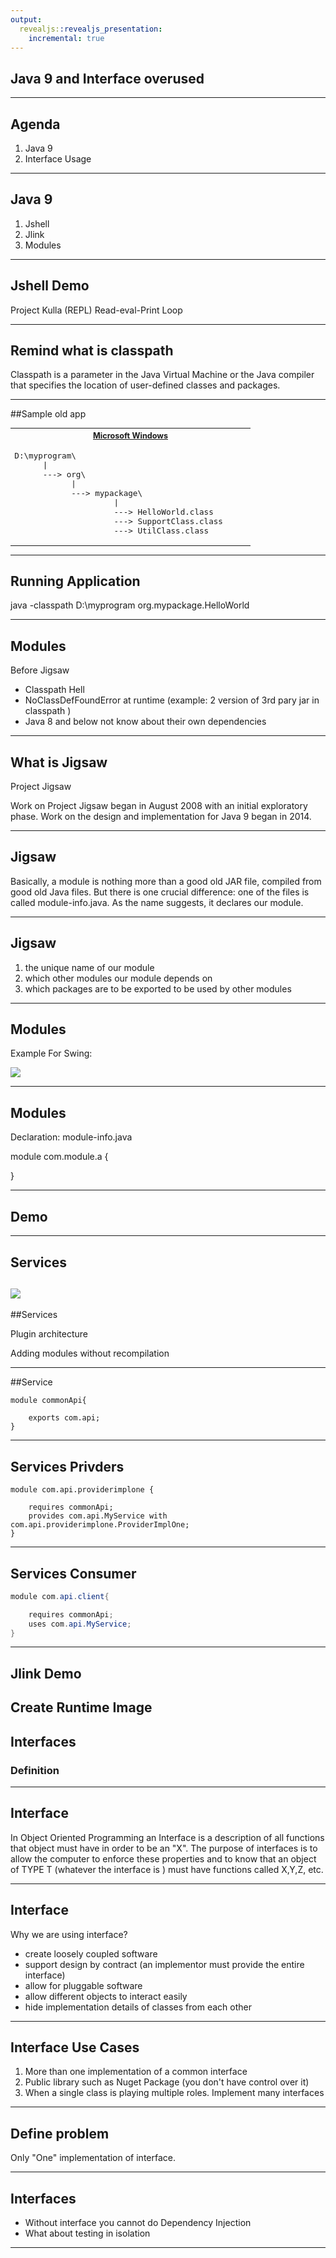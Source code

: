 ```yaml
---
output:
  revealjs::revealjs_presentation:
    incremental: true
---
```


## Java 9 and Interface overused
---
## Agenda
1.  Java 9
2.  Interface Usage

---
## Java 9

1.  Jshell  <!-- .element: class="fragment" -->
2.  Jlink  <!-- .element: class="fragment" -->
3.  Modules <!-- .element: class="fragment" -->
---

## Jshell Demo
Project Kulla (REPL) Read-eval-Print Loop

---

## Remind what is classpath
Classpath is a parameter in the Java Virtual Machine or the Java compiler that specifies the location of user-defined classes and packages.


---

##Sample old app

<table class="wikitable" style="font-size:90%">
<tbody><tr>
<th><a href="/wiki/Microsoft_Windows" title="Microsoft Windows">Microsoft Windows</a></th>
</tr>
<tr>
<td>
<pre>D:\myprogram\
      |
      ---&gt; org\  
            |
            ---&gt; mypackage\
                     |
                     ---&gt; HelloWorld.class       
                     ---&gt; SupportClass.class   
                     ---&gt; UtilClass.class     
</pre></td>
</tr>
</tbody></table>

---

## Running Application 
java -classpath D:\myprogram org.mypackage.HelloWorld

---

## Modules

Before  Jigsaw
*  Classpath Hell <!-- .element: class="fragment" -->
*  NoClassDefFoundError at runtime (example: 2 version of 3rd pary jar in classpath ) <!-- .element: class="fragment" -->
*  Java 8 and below not know about their own dependencies <!-- .element: class="fragment" -->

---

## What is Jigsaw
Project Jigsaw

Work on Project Jigsaw began in August 2008 with an initial exploratory phase. Work on the design and implementation for Java 9 began in 2014.

---

## Jigsaw
Basically, a module is nothing more than a good old JAR file, compiled from good old Java files. But there is one crucial difference: one of the files is called module-info.java. As the name suggests, it declares our module.

---
## Jigsaw

1.  the unique name of our module <!-- .element: class="fragment" -->
2.  which other modules our module depends on <!-- .element: class="fragment" -->
3.  which packages are to be exported to be used by other modules <!-- .element: class="fragment" -->

---

## Modules

Example For Swing: 

![](images/javafx.swing-graph.png)

---
## Modules
Declaration:
module-info.java <!-- .element: class="fragment" -->

module com.module.a { <!-- .element: class="fragment" -->

}<!-- .element: class="fragment" -->


---
## Demo

---

## Services


![](images/Servicesample.PNG)
---
##Services

Plugin architecture

Adding modules without recompilation

---
##Service
```
module commonApi{

    exports com.api;
}

```


---


## Services Privders
```
module com.api.providerimplone {

    requires commonApi;
    provides com.api.MyService with com.api.providerimplone.ProviderImplOne;
}
```

---

## Services Consumer
``` java
module com.api.client{

    requires commonApi;
    uses com.api.MyService;
}
```
---

## Jlink Demo

Create Runtime Image
---

## Interfaces

### Definition
---

## Interface

In Object Oriented Programming an Interface is a description of all functions that object must have in order to be an "X". The purpose of interfaces is to allow the computer to enforce these properties and to know that an object of TYPE T (whatever the interface is ) must have functions called X,Y,Z, etc.

---

## Interface
Why we are using interface?

* create loosely coupled software <!-- .element: class="fragment" -->
* support design by contract (an implementor must provide the entire interface) <!-- .element: class="fragment" -->
* allow for pluggable software <!-- .element: class="fragment" -->
* allow different objects to interact easily <!-- .element: class="fragment" -->
* hide implementation details of classes from each other <!-- .element: class="fragment" -->
---

## Interface Use Cases
1.  More than one implementation of a common interface <!-- .element: class="fragment" -->
2.  Public library such as Nuget Package (you don't have control over it) <!-- .element: class="fragment" -->
3.  When a single class is playing multiple roles. Implement many interfaces <!-- .element: class="fragment" -->

---

## Define problem 

Only "One" implementation of interface.

---
## Interfaces

*  Without interface you cannot do  Dependency Injection  <!-- .element: class="fragment" -->
*  What about testing in isolation  <!-- .element: class="fragment" -->

---



